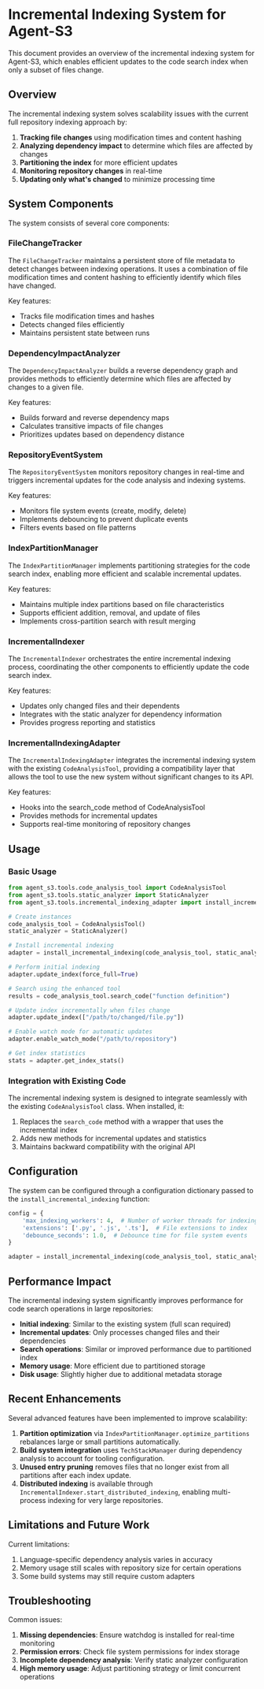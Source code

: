 # Incremental Indexing System for Agent-S3

This document provides an overview of the incremental indexing system for Agent-S3, which enables efficient updates to the code search index when only a subset of files change.

## Overview

The incremental indexing system solves scalability issues with the current full repository indexing approach by:

1. **Tracking file changes** using modification times and content hashing
2. **Analyzing dependency impact** to determine which files are affected by changes
3. **Partitioning the index** for more efficient updates
4. **Monitoring repository changes** in real-time
5. **Updating only what's changed** to minimize processing time

## System Components

The system consists of several core components:

### FileChangeTracker

The `FileChangeTracker` maintains a persistent store of file metadata to detect changes between indexing operations. It uses a combination of file modification times and content hashing to efficiently identify which files have changed.

Key features:
- Tracks file modification times and hashes
- Detects changed files efficiently
- Maintains persistent state between runs

### DependencyImpactAnalyzer

The `DependencyImpactAnalyzer` builds a reverse dependency graph and provides methods to efficiently determine which files are affected by changes to a given file.

Key features:
- Builds forward and reverse dependency maps
- Calculates transitive impacts of file changes
- Prioritizes updates based on dependency distance

### RepositoryEventSystem

The `RepositoryEventSystem` monitors repository changes in real-time and triggers incremental updates for the code analysis and indexing systems.

Key features:
- Monitors file system events (create, modify, delete)
- Implements debouncing to prevent duplicate events
- Filters events based on file patterns

### IndexPartitionManager

The `IndexPartitionManager` implements partitioning strategies for the code search index, enabling more efficient and scalable incremental updates.

Key features:
- Maintains multiple index partitions based on file characteristics
- Supports efficient addition, removal, and update of files
- Implements cross-partition search with result merging

### IncrementalIndexer

The `IncrementalIndexer` orchestrates the entire incremental indexing process, coordinating the other components to efficiently update the code search index.

Key features:
- Updates only changed files and their dependents
- Integrates with the static analyzer for dependency information
- Provides progress reporting and statistics

### IncrementalIndexingAdapter

The `IncrementalIndexingAdapter` integrates the incremental indexing system with the existing `CodeAnalysisTool`, providing a compatibility layer that allows the tool to use the new system without significant changes to its API.

Key features:
- Hooks into the search_code method of CodeAnalysisTool
- Provides methods for incremental updates
- Supports real-time monitoring of repository changes

## Usage

### Basic Usage

```python
from agent_s3.tools.code_analysis_tool import CodeAnalysisTool
from agent_s3.tools.static_analyzer import StaticAnalyzer
from agent_s3.tools.incremental_indexing_adapter import install_incremental_indexing

# Create instances
code_analysis_tool = CodeAnalysisTool()
static_analyzer = StaticAnalyzer()

# Install incremental indexing
adapter = install_incremental_indexing(code_analysis_tool, static_analyzer)

# Perform initial indexing
adapter.update_index(force_full=True)

# Search using the enhanced tool
results = code_analysis_tool.search_code("function definition")

# Update index incrementally when files change
adapter.update_index(["/path/to/changed/file.py"])

# Enable watch mode for automatic updates
adapter.enable_watch_mode("/path/to/repository")

# Get index statistics
stats = adapter.get_index_stats()
```

### Integration with Existing Code

The incremental indexing system is designed to integrate seamlessly with the existing `CodeAnalysisTool` class. When installed, it:

1. Replaces the `search_code` method with a wrapper that uses the incremental index
2. Adds new methods for incremental updates and statistics
3. Maintains backward compatibility with the original API

## Configuration

The system can be configured through a configuration dictionary passed to the `install_incremental_indexing` function:

```python
config = {
    'max_indexing_workers': 4,  # Number of worker threads for indexing
    'extensions': ['.py', '.js', '.ts'],  # File extensions to index
    'debounce_seconds': 1.0,  # Debounce time for file system events
}

adapter = install_incremental_indexing(code_analysis_tool, static_analyzer, config)
```

## Performance Impact

The incremental indexing system significantly improves performance for code search operations in large repositories:

- **Initial indexing**: Similar to the existing system (full scan required)
- **Incremental updates**: Only processes changed files and their dependencies
- **Search operations**: Similar or improved performance due to partitioned index
- **Memory usage**: More efficient due to partitioned storage
- **Disk usage**: Slightly higher due to additional metadata storage

## Recent Enhancements

Several advanced features have been implemented to improve scalability:

1. **Partition optimization** via `IndexPartitionManager.optimize_partitions` rebalances large or small partitions automatically.
2. **Build system integration** uses `TechStackManager` during dependency analysis to account for tooling configuration.
3. **Unused entry pruning** removes files that no longer exist from all partitions after each index update.
4. **Distributed indexing** is available through `IncrementalIndexer.start_distributed_indexing`, enabling multi-process indexing for very large repositories.

## Limitations and Future Work

Current limitations:

1. Language-specific dependency analysis varies in accuracy
2. Memory usage still scales with repository size for certain operations
3. Some build systems may still require custom adapters

## Troubleshooting

Common issues:

1. **Missing dependencies**: Ensure watchdog is installed for real-time monitoring
2. **Permission errors**: Check file system permissions for index storage
3. **Incomplete dependency analysis**: Verify static analyzer configuration
4. **High memory usage**: Adjust partitioning strategy or limit concurrent operations
